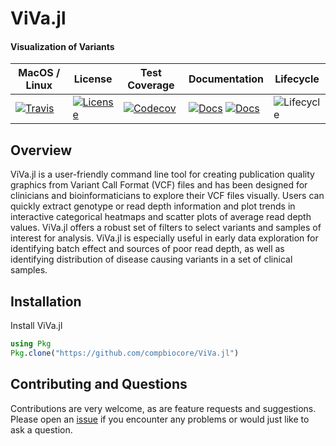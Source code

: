 # ViVa.jl

#### Visualization of Variants


| MacOS / Linux | License | Test Coverage | Documentation | Lifecycle |
| --- | ---- | ------ | ------ | ---- |
|[![Travis](https://img.shields.io/travis/compbiocore/ViVa.jl/master.svg?style=flat-square)](https://travis-ci.org/compbiocore/ViVa.jl)| [![License](https://img.shields.io/badge/license-MIT-orange.svg?style=flat-square)](https://github.com/compbiocore/ViVa.jl/blob/clean-up/LICENSE.md)| [![Codecov](https://img.shields.io/codecov/c/github/compbiocore/ViVa.jl.svg?style=flat-square)](https://codecov.io/gh/compbiocore/ViVa.jl/branch/master) | [![Docs](https://img.shields.io/badge/docs-stable-blue.svg?style=flat-square)](https://compbiocore.github.io/ViVa.jl/stable) [![Docs](https://img.shields.io/badge/docs-latest-blue.svg?style=flat-square)](https://compbiocore.github.io/ViVa.jl/latest) | ![Lifecycle](https://img.shields.io/badge/lifecycle-experimental-orange.svg?style=flat-square) |

## Overview

ViVa.jl is a user-friendly command line tool for creating publication quality graphics from Variant Call Format (VCF) files and has been designed for clinicians and bioinformaticians to explore their VCF files visually. Users can quickly extract genotype or read depth information and plot trends in interactive categorical heatmaps and scatter plots of average read depth values. ViVa.jl offers a robust set of filters to select variants and samples of interest for analysis. ViVa.jl is especially useful in early data exploration for identifying batch effect and sources of poor read depth, as well as identifying distribution of disease causing variants in a set of clinical samples.


## Installation

Install ViVa.jl

```julia
using Pkg
Pkg.clone("https://github.com/compbiocore/ViVa.jl")
```

## Contributing and Questions

Contributions are very welcome, as are feature requests and suggestions. Please open an
[issue][issues-url] if you encounter any problems or would just like to ask a question.

[issues-url]: https://github.com/compbiocore/CAOS/issues
